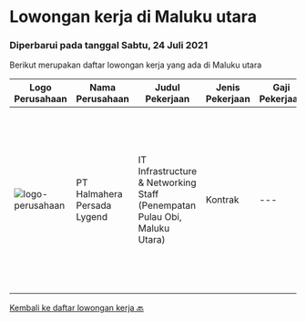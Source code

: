 
  # Lowongan kerja di Maluku utara

  ### Diperbarui pada tanggal Sabtu, 24 Juli 2021

  Berikut merupakan daftar lowongan kerja yang ada di Maluku utara

  |Logo Perusahaan | Nama Perusahaan | Judul Pekerjaan | Jenis Pekerjaan | Gaji Pekerjaan | Lokasi | Deskripsi | Tanggal diunggah | Pranala |
  | -------------- | --------------- | --------------- | --------- | --------- | -------------- | ------- | ----------- | ----------- |
  |![logo-perusahaan](https://us.123rf.com/450wm/pavelstasevich/pavelstasevich1811/pavelstasevich181101027/112815900-stock-vector-no-image-available-icon-flat-vector.jpg?ver=6)|PT Halmahera Persada Lygend|IT Infrastructure & Networking Staff (Penempatan Pulau Obi, Maluku Utara)|Kontrak|---|Maluku Utara|Job Description : Provide technical support to the development of the infrastructure systems and services Define, order, and monitor installation and...|Jumat, 09 Juli 2021|https://www.jobstreet.co.id/id/job/it-infrastructure-networking-staff-penempatan-pulau-obi-maluku-utara-3575336?token=0~2d2f1bbc-259a-4ccb-9f6f-7ce2f8c189f6&sectionRank=1&jobId=jobstreet-id-job-3575336|


  [Kembali ke daftar lowongan kerja 🔙](../README.md#daftar-lowongan-kerja)
  